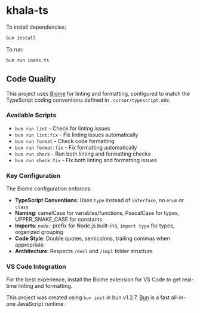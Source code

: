 # khala-ts

To install dependencies:

```bash
bun install
```

To run:

```bash
bun run index.ts
```

## Code Quality

This project uses [Biome](https://biomejs.dev/) for linting and formatting, configured to match the TypeScript coding conventions defined in `.cursor/typescript.mdc`.

### Available Scripts

- `bun run lint` - Check for linting issues
- `bun run lint:fix` - Fix linting issues automatically
- `bun run format` - Check code formatting
- `bun run format:fix` - Fix formatting automatically
- `bun run check` - Run both linting and formatting checks
- `bun run check:fix` - Fix both linting and formatting issues

### Key Configuration

The Biome configuration enforces:

- **TypeScript Conventions**: Uses `type` instead of `interface`, no `enum` or `class`
- **Naming**: camelCase for variables/functions, PascalCase for types, UPPER_SNAKE_CASE for constants
- **Imports**: `node:` prefix for Node.js built-ins, `import type` for types, organized grouping
- **Code Style**: Double quotes, semicolons, trailing commas when appropriate
- **Architecture**: Respects `/decl` and `/impl` folder structure

### VS Code Integration

For the best experience, install the Biome extension for VS Code to get real-time linting and formatting.

This project was created using `bun init` in bun v1.2.7. [Bun](https://bun.sh) is a fast all-in-one JavaScript runtime.
